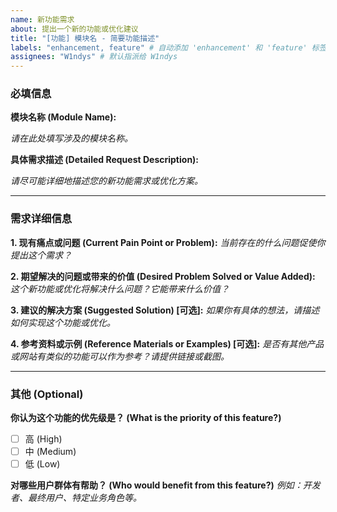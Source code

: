 ```yaml
---
name: 新功能需求
about: 提出一个新的功能或优化建议
title: "[功能] 模块名 - 简要功能描述"
labels: "enhancement, feature" # 自动添加 'enhancement' 和 'feature' 标签
assignees: "W1ndys" # 默认指派给 W1ndys
---
```


### 必填信息

**模块名称 (Module Name):**

_请在此处填写涉及的模块名称。_

**具体需求描述 (Detailed Request Description):**

_请尽可能详细地描述您的新功能需求或优化方案。_

---

### 需求详细信息

**1. 现有痛点或问题 (Current Pain Point or Problem):**
_当前存在的什么问题促使你提出这个需求？_

**2. 期望解决的问题或带来的价值 (Desired Problem Solved or Value Added):**
_这个新功能或优化将解决什么问题？它能带来什么价值？_

**3. 建议的解决方案 (Suggested Solution) [可选]:**
_如果你有具体的想法，请描述如何实现这个功能或优化。_

**4. 参考资料或示例 (Reference Materials or Examples) [可选]:**
_是否有其他产品或网站有类似的功能可以作为参考？请提供链接或截图。_

---

### 其他 (Optional)

**你认为这个功能的优先级是？ (What is the priority of this feature?)**

- [ ] 高 (High)
- [ ] 中 (Medium)
- [ ] 低 (Low)

**对哪些用户群体有帮助？ (Who would benefit from this feature?)**
_例如：开发者、最终用户、特定业务角色等。_
